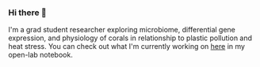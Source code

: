 ### Hi there 👋

I'm a grad student researcher exploring microbiome, differential gene expression, and physiology of corals in relationship to plastic pollution and heat stress.
You can check out what I'm currently working on [here](https://sarahtanja.github.io/lab-book/) in my open-lab notebook.

<!--
**sarahtanja/sarahtanja** is a ✨ _special_ ✨ repository because its `README.md` (this file) appears on your GitHub profile.

Here are some ideas to get you started:

- 🔭 I’m currently working on ...
- 🌱 I’m currently learning ...
- 👯 I’m looking to collaborate on ...
- 🤔 I’m looking for help with ...
- 💬 Ask me about ...
- 📫 How to reach me: stanja@uw.edu(
- 😄 Pronouns: ...
- ⚡ Fun fact: ...
-->
